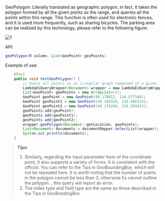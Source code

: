 GeoPolygon: Literally translated as geographic polygon, in fact, it takes the polygon formed by all the given points as the range, and queries all the points within this range. This function is often used for electronic fences, and it is used more frequently, such as sharing bicycles. The parking area can be realized by this technology, please refer to the following figure:

![1](https://iknow.hs.net/b979de3a-3130-4c42-be01-8cf74435e9c8.png)

API:
```java
geoPolygon(R column, List<GeoPoint> geoPoints)
```
Example of use:
```java
    @Test
    public void testGeoPolygon() {
        // Query all points in an irregular graph composed of a given list of points, the number of points is at least 3
        LambdaEsQueryWrapper<Document> wrapper = new LambdaEsQueryWrapper<>();
        List<GeoPoint> geoPoints = new ArrayList<>();
        GeoPoint geoPoint = new GeoPoint(40.178012, 116.577188);
        GeoPoint geoPoint1 = new GeoPoint(40.169329, 116.586315);
        GeoPoint geoPoint2 = new GeoPoint(40.178288, 116.591813);
        geoPoints.add(geoPoint);
        geoPoints.add(geoPoint1);
        geoPoints.add(geoPoint2);
        wrapper.geoPolygon(Document::getLocation, geoPoints);
        List<Document> documents = documentMapper.selectList(wrapper);
        System.out.println(documents);
    }
```
> **Tips:**
> 1. Similarly, regarding the input parameter form of the coordinate point, it also supports a variety of forms. It is consistent with the official. You can refer to the Tips in GeoBoundingBox, which will not be repeated here. It is worth noting that the number of points in the polygon cannot be less than 3, otherwise Es cannot outline the polygon. , this query will report an error.
> 1. The index type and field type are the same as those described in the Tips in GeoBondingBox

